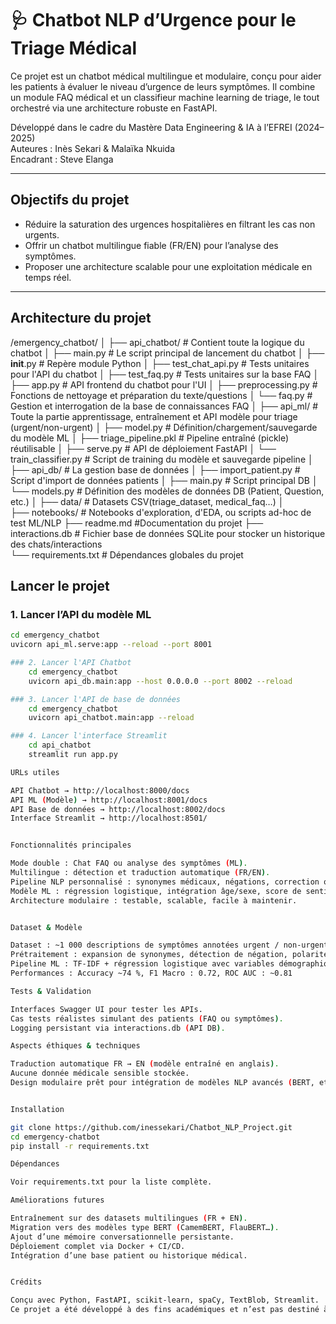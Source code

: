 # 🩺 Chatbot NLP d’Urgence pour le Triage Médical

Ce projet est un chatbot médical multilingue et modulaire, conçu pour aider les patients à évaluer le niveau d’urgence de leurs symptômes. Il combine un module FAQ médical et un classifieur machine learning de triage, le tout orchestré via une architecture robuste en FastAPI.

Développé dans le cadre du Mastère Data Engineering & IA à l’EFREI (2024–2025)  
Auteures : Inès Sekari & Malaïka Nkuida  
Encadrant : Steve Elanga

---

## Objectifs du projet

- Réduire la saturation des urgences hospitalières en filtrant les cas non urgents.
- Offrir un chatbot multilingue fiable (FR/EN) pour l’analyse des symptômes.
- Proposer une architecture scalable pour une exploitation médicale en temps réel.

---

## Architecture du projet

/emergency_chatbot/
│
├── api_chatbot/       	        # Contient toute la logique du chatbot
│   ├── main.py			        # Le script principal de lancement du chatbot
│   ├── __init__.py		        # Repère module Python
│   ├── test_chat_api.py	    # Tests unitaires pour l'API du chatbot
│   ├── test_faq.py		        # Tests unitaires sur la base FAQ
│   ├── app.py			        # API frontend du chatbot pour l'UI
│   ├── preprocessing.py	    # Fonctions de nettoyage et préparation du texte/questions
│   └── faq.py 			        # Gestion et interrogation de la base de connaissances FAQ
│
├── api_ml/            	        # Toute la partie apprentissage, entraînement et API modèle pour triage (urgent/non-urgent)
│   ├── model.py		        # Définition/chargement/sauvegarde du modèle ML
│   ├── triage_pipeline.pkl	    # Pipeline entraîné (pickle) réutilisable
│   ├── serve.py		        # API de déploiement FastAPI
│   └── train_classifier.py	    # Script de training du modèle et sauvegarde pipeline
│
├── api_db/            	        # La gestion base de données
│   ├── import_patient.py	    # Script d'import de données patients
│   ├── main.py			        # Script principal DB
│   └── models.py		        # Définition des modèles de données DB (Patient, Question, etc.)
│
├── data/              	        # Datasets CSV(triage_dataset, medical_faq…)
│            
├── notebooks/              	# Notebooks d'exploration, d'EDA, ou scripts ad-hoc de test ML/NLP
├── readme.md              	    #Documentation du projet
├── interactions.db           	# Fichier base de données SQLite pour stocker un historique des chats/interactions  
└── requirements.txt 		    # Dépendances globales du projet




## Lancer le projet

### 1. Lancer l’API du modèle ML
```bash
cd emergency_chatbot
uvicorn api_ml.serve:app --reload --port 8001

### 2. Lancer l'API Chatbot
    cd emergency_chatbot
    uvicorn api_db.main:app --host 0.0.0.0 --port 8002 --reload

### 3. Lancer l'API de base de données
    cd emergency_chatbot
    uvicorn api_chatbot.main:app --reload 

### 4. Lancer l'interface Streamlit
    cd api_chatbot
    streamlit run app.py

URLs utiles

API Chatbot → http://localhost:8000/docs
API ML (Modèle) → http://localhost:8001/docs
API Base de données → http://localhost:8002/docs
Interface Streamlit → http://localhost:8501/


Fonctionnalités principales

Mode double : Chat FAQ ou analyse des symptômes (ML).
Multilingue : détection et traduction automatique (FR/EN).
Pipeline NLP personnalisé : synonymes médicaux, négations, correction orthographique.
Modèle ML : régression logistique, intégration âge/sexe, score de sentiment.
Architecture modulaire : testable, scalable, facile à maintenir.


Dataset & Modèle

Dataset : ~1 000 descriptions de symptômes annotées urgent / non-urgent.
Prétraitement : expansion de synonymes, détection de négation, polarité émotionnelle.
Pipeline ML : TF-IDF + régression logistique avec variables démographiques.
Performances : Accuracy ~74 %, F1 Macro : 0.72, ROC AUC : ~0.81

Tests & Validation

Interfaces Swagger UI pour tester les APIs.
Cas tests réalistes simulant des patients (FAQ ou symptômes).
Logging persistant via interactions.db (API DB).

Aspects éthiques & techniques

Traduction automatique FR → EN (modèle entraîné en anglais).
Aucune donnée médicale sensible stockée.
Design modulaire prêt pour intégration de modèles NLP avancés (BERT, etc.).


Installation

git clone https://github.com/inessekari/Chatbot_NLP_Project.git
cd emergency-chatbot
pip install -r requirements.txt

Dépendances

Voir requirements.txt pour la liste complète.

Améliorations futures

Entraînement sur des datasets multilingues (FR + EN).
Migration vers des modèles type BERT (CamemBERT, FlauBERT…).
Ajout d’une mémoire conversationnelle persistante.
Déploiement complet via Docker + CI/CD.
Intégration d’une base patient ou historique médical.


Crédits

Conçu avec Python, FastAPI, scikit-learn, spaCy, TextBlob, Streamlit.
Ce projet a été développé à des fins académiques et n’est pas destiné à un usage médical réel sans validation clinique.